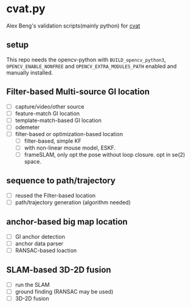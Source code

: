 # cvat.py

Alex Beng's validation scripts(mainly python) for [cvat](https://github.com/GengGode/cvAutoTrack)

## setup

This repo needs the opencv-python with `BUILD_opencv_python3`, `OPENCV_ENABLE_NONFREE` and `OPENCV_EXTRA_MODULES_PATH` enabled and manually installed.


## Filter-based Multi-source GI location

- [ ] capture/video/other source
- [ ] feature-match GI location
- [ ] template-match-based GI location
- [ ] odemeter
- [ ] filter-based or optimization-based location
    - [ ] filter-based, simple KF
    - [ ] with non-linear mouse model, ESKF.
    - [ ] frameSLAM, only opt the pose without loop closure. opt in se(2) space.

## sequence to path/trajectory

- [ ] reused the Filter-based location
- [ ] path/trajectory generation (algorithm needed)
  
## anchor-based big map location

- [ ] GI anchor detection
- [ ] anchor data parser
- [ ] RANSAC-based loaction

## SLAM-based 3D-2D fusion

- [ ] run the SLAM 
- [ ] ground finding (RANSAC may be used)
- [ ] 3D-2D fusion
